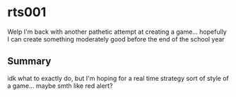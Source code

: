 # rts001
Welp I'm back with another pathetic attempt at creating a game... hopefully I can create something moderately good before the end of the school year

## Summary
idk what to exactly do, but I'm hoping for a real time strategy sort of style of a game... maybe smth like red alert?
